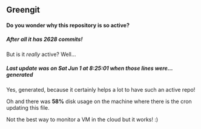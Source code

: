 ## Greengit

#### Do you wonder why this repository is so active?

##### After all it has 2628 commits!

But is it *really* active? Well...

##### Last update was on Sat Jun 1 at 8:25:01 when those lines were... generated

Yes, generated, because it certainly helps a lot to have such an active repo!

Oh and there was **58%** disk usage on the machine
where there is the cron updating this file.

Not the best way to monitor a VM in the cloud but it works! :)
